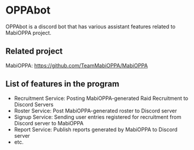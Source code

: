 # OPPAbot

OPPAbot is a discord bot that has various assistant features related to MabiOPPA project.

Related project
--------
MabiOPPA: https://github.com/TeamMabiOPPA/MabiOPPA

List of features in the program
--------
* Recruitment Service: Posting MabiOPPA-generated Raid Recruitment to Discord Servers
* Roster Service: Post MabiOPPA-generated roster to Discord server
* Signup Service: Sending user entries registered for recruitment from Discord server to MabiOPPA
* Report Service: Publish reports generated by MabiOPPA to Discord server
* etc.
